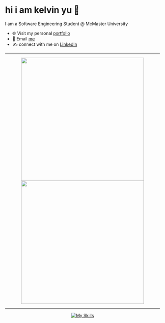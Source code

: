 # hi i am kelvin yu 👋
I am a Software Engineering Student @ McMaster University 
- 🌐 Visit my personal [portfolio](https://kelvinu.ca/)
- 👋 Email [me](mailto:yukaiwenn@gmail.com)
- ✍️ connect with me on [LinkedIn](https://www.linkedin.com/in/kelvin-u/)


---
<p align="center">
  <img src="https://github-readme-stats.vercel.app/api?username=kelvin-u&show_icons=true&theme=dark&hide_border=false" width="400">
  <img src="https://github-readme-streak-stats.herokuapp.com?user=kelvin-u&theme=dark&hide_border=true" width="400">
</p>

---

<p align="center">
  <a href="https://skillicons.dev">
    <img src="https://skillicons.dev/icons?i=react,python,java,js,html,css,tensorflow,figma,aws,azure" alt="My Skills">
  </a>
</p>

